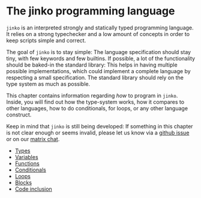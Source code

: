 # The jinko programming language

`jinko` is an interpreted strongly and statically typed programming language.
It relies on a strong typechecker and a low amount of concepts in order to keep
scripts simple and correct.

The goal of `jinko` is to stay simple: The language specification should stay
tiny, with few keywords and few builtins. If possible, a lot of the
functionality should be baked-in the standard library: This helps in having
multiple possible implementations, which could implement a complete language by
respecting a small specification. The standard library should rely on the type
system as much as possible.

This chapter contains information regarding *how* to program in `jinko`.
Inside, you will find out how the type-system works, how it compares to other
languages, how to do conditionals, for loops, or any other language construct.

Keep in mind that `jinko` is still being developed: If something in this
chapter is not clear enough or seems invalid, please let us know via a
[github issue](repo.jinko.ml) or on our [matrix chat](https://matrix.to/#/#jinko-lang:matrix.org).

- [Types](types/0_builtin_types.md) 
- [Variables](variables.md)
- [Functions](functions.md)
- [Conditionals](conds.md)
- [Loops](loops.md)
- [Blocks](blocks.md)
- [Code inclusion](incl.md)

